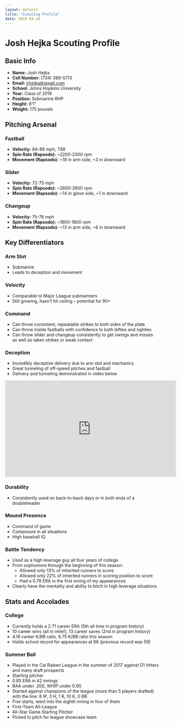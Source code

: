 ```yaml
---
layout: default
title: "Scouting Profile"
date: 2019-04-24
---
```


# Josh Hejka Scouting Profile

<!-- ## Table of Contents

- [Basic Info](#basic-info)
- [Pitching Arsenal](#pitching-arsenal)
  - [Fastball](#fastball)
  - [Slider](#slider)
  - [Changeup](#changeup)
- [Key Differentiators](#key-differentiators)
  - [Arm Slot](#arm-slot)
  - [Velocity](#velocity)
  - [Command](#command)
  - [Deception](#deception)
  - [Durability](#durability)
  - [Mound Presence](#mound-presence)
  - [Battle Tendency](#battle-tendency)
- [Stats and Accolades](#stats-and-accolades) -->

## Basic Info

- **Name:** Josh Hejka
- **Cell Number:** (734) 389-5713
- **Email:** jrhejka@gmail.com
- **School:** Johns Hopkins University
- **Year:** Class of 2019
- **Position:** Submarine RHP
- **Height:** 6’1”
- **Weight:** 175 pounds

## Pitching Arsenal

### Fastball

- **Velocity:** 84-86 mph, T88
- **Spin Rate (Rapsodo):** ~2200-2300 rpm
- **Movement (Rapsodo):** ~18 in arm side, ~3 in downward

### Slider

- **Velocity:** 72-75 mph
- **Spin Rate (Rapsodo):** ~2600-2800 rpm
- **Movement (Rapsodo):** ~14 in glove side, ~1 in downward

### Changeup

- **Velocity:** 75-78 mph
- **Spin Rate (Rapsodo):** ~1600-1800 rpm
- **Movement (Rapsodo):** ~13 in arm side, ~6 in downward

## Key Differentiators

### Arm Slot

- Submarine
- Leads to deception and movement

### Velocity

- Comparable to Major League submariners
- Still growing, hasn't hit ceiling – potential for 90+

### Command

- Can throw consistent, repeatable strikes to both sides of the plate
- Can throw inside fastballs with confidence to both lefties and righties
- Can throw slider and changeup consistently to get swings and misses as well as taken strikes or weak contact

### Deception

- Incredibly deceptive delivery due to arm slot and mechanics
- Great tunneling of off-speed pitches and fastball
- Delivery and tunneling demonstrated in video below

<iframe width="560" height="315" src="https://www.youtube.com/embed/Kmf0Mm1Z6IY" frameborder="0" allow="accelerometer; encrypted-media; gyroscope; picture-in-picture" allowfullscreen></iframe>

### Durability

- Consistently used on back-to-back days or in both ends of a doubleheader

### Mound Presence

- Command of game
- Composure in all situations
- High baseball IQ

### Battle Tendency

- Used as a high leverage guy all four years of college
- From sophomore through the beginning of this season:
  - Allowed only 13% of inherited runners to score
  - Allowed only 22% of inherited runners in scoring position to score
  - Had a 0.78 ERA in the first inning of my appearances
- Clearly have the mentality and ability to bitch in high leverage situations

## Stats and Accolades

### College

- Currently holds a 2.71 career ERA (5th all time in program history)
- 10 career wins (all in relief), 13 career saves (2nd in program history)
- 4.18 career K/BB ratio, 8.75 K/BB ratio this season
- Holds school record for appearances at 66 (previous record was 59)

### Summer Ball

- Played in the Cal Ripken League in the summer of 2017 against D1 hitters and many draft prospects
- Starting pitcher
- 0.85 ERA in 42 innings
- BAA under .200, WHIP under 0.90
- Started against champions of the league (more than 5 players drafted) with the line: 8 IP, 3 H, 1 R, 10 K, 0 BB
- Five starts, went into the eighth inning in four of them
- First-Team All-League
- All-Star Game Starting Pitcher
- Picked to pitch for league showcase team

